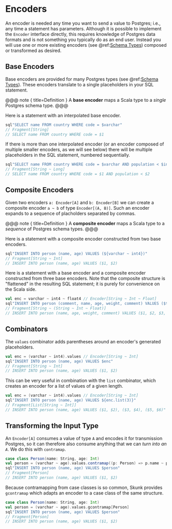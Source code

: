 # Encoders

An encoder is needed any time you want to send a value to Postgres; i.e., any time a statement has
parameters. Although it is possible to implement the `Encoder` interface directly, this requires
knowledge of Postgres data formats and is not something you typically do as an end user. Instead
you will use one or more existing encoders (see @ref:[Schema Types](../reference/SchemaTypes.md))
composed or transformed as desired.

## Base Encoders

Base encoders are provided for many Postgres types (see @ref:[Schema Types](../reference/SchemaTypes.md)).
These encoders translate to a single placeholders in your SQL statement.

@@@ note { title=Definition }
A **base encoder** maps a Scala type to a *single* Postgres schema type.
@@@

Here is a statement with an interpolated base encoder.

```scala
sql"SELECT name FROM country WHERE code = $varchar"
// Fragment[String]
// SELECT name FROM country WHERE code = $1
```

If there is more than one interpolated encoder (or an encoder composed of multiple smaller encoders,
as we will see below) there will be multiple placeholders in the SQL statement, numbered
sequentially.

```scala
sql"SELECT name FROM country WHERE code = $varchar AND population < $int8"
// Fragment[String ~ Long]
// SELECT name FROM country WHERE code = $1 AND population < $2
```

## Composite Encoders

Given two encoders `a: Encoder[A]` and `b: Encoder[B]` we can create a composite encoder `a ~ b` of
type `Encoder[(A, B)]`. Such an encoder expands to a sequence of placholders separated by commas.

@@@ note { title=Definition }
A **composite encoder** maps a Scala type to a *sequence* of Postgres schema types.
@@@

Here is a statement with a composite encoder constructed from two base encoders.

```scala
sql"INSERT INTO person (name, age) VALUES (${varchar ~ int4})"
// Fragment[String ~ Int]
// INSERT INTO person (name, age) VALUES ($1, $2)
```

Here is a statement with a base encoder and a composite encoder constructed from three base encoders.
Note that the composite structure is "flattened" in the resulting SQL statement; it is purely for
convenience on the Scala side.

```scala
val enc = varchar ~ int4 ~ float4 // Encoder[String ~ Int ~ Float]
sql"INSERT INTO person (comment, name, age, weight, comment) VALUES ($text, $enc)"
// Fragment[String ~ (String ~ Int ~ Float)]
// INSERT INTO person (name, age, weight, comment) VALUES ($1, $2, $3, $4)
```

## Combinators

The `values` combinator adds parentheses around an encoder's generated placeholders.

```scala
val enc = (varchar ~ int4).values // Encoder[String ~ Int]
sql"INSERT INTO person (name, age) VALUES $enc"
// Fragment[String ~ Int]
// INSERT INTO person (name, age) VALUES ($1, $2)
```

This can be very useful in combination with the `list` combinator, which creates an encoder for a
list of values of a given length.

```scala
val enc = (varchar ~ int4).values // Encoder[String ~ Int]
sql"INSERT INTO person (name, age) VALUES ${enc.list(3)}"
// Fragment[List[String ~ Int]]
// INSERT INTO person (name, age) VALUES ($1, $2), ($3, $4), ($5, $6)"
```

## Transforming the Input Type

An `Encoder[A]` consumes a value of type `A` and encodes it for transmission Postgres, so it can
therefore also consume anything that we can _turn into an `A`_. We do this with `contramap`.

```scala
case class Person(name: String, age: Int)
val person = (varchar ~ age).values.contramap((p: Person) => p.name ~ p.age)
sql"INSERT INTO person (name, age) VALUES $person"
// Fragment[Person]
// INSERT INTO person (name, age) VALUES ($1, $2)
```

Because contramapping from case classes is so common, Skunk provides `gcontramap` which adapts
an encoder to a case class of the same structure.

```scala
case class Person(name: String, age: Int)
val person = (varchar ~ age).values.gcontramap[Person]
sql"INSERT INTO person (name, age) VALUES $person"
// Fragment[Person]
// INSERT INTO person (name, age) VALUES ($1, $2)
```

